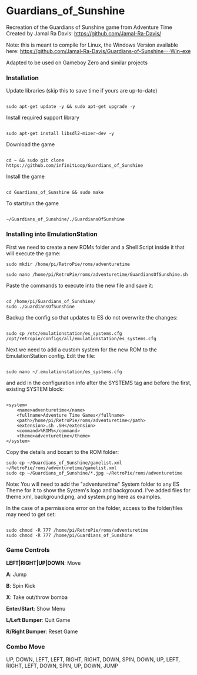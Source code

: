 # Guardians_of_Sunshine
Recreation of the Guardians of Sunshine game from Adventure Time
Created by Jamal Ra Davis: https://github.com/Jamal-Ra-Davis/

Note: this is meant to compile for Linux, the Windows Version available here:
https://github.com/Jamal-Ra-Davis/Guardians-of-Sunshine---Win-exe

Adapted to be used on Gameboy Zero and similar projects


### Installation

Update libraries (skip this to save time if yours are up-to-date)
```

sudo apt-get update -y && sudo apt-get upgrade -y

```

Install required support library
```

sudo apt-get install libsdl2-mixer-dev -y

```

Download the game
```

cd ~ && sudo git clone https://github.com/infinitLoop/Guardians_of_Sunshine

```

Install the game
```

cd Guardians_of_Sunshine && sudo make

```

To start/run the game
```

~/Guardians_of_Sunshine/./GuardiansOfSunshine

```

### Installing into EmulationStation

First we need to create a new ROMs folder and a Shell Script inside it that will execute the game:
```
sudo mkdir /home/pi/RetroPie/roms/adventuretime

sudo nano /home/pi/RetroPie/roms/adventuretime/GuardiansOfSunshine.sh

```
Paste the commands to execute into the new file and save it:
```

cd /home/pi/Guardians_of_Sunshine/
sudo ./GuardiansOfSunshine

```

Backup the config so that updates to ES do not overwrite the changes:
```

sudo cp /etc/emulationstation/es_systems.cfg /opt/retropie/configs/all/emulationstation/es_systems.cfg

```

Next we need to add a custom system for the new ROM to the EmulationStation config.
Edit the file:
```

sudo nano ~/.emulationstation/es_systems.cfg

```
and add in the configuration info after the SYSTEMS tag and before the first, existing SYSTEM block:
```

<system>
    <name>adventuretime</name>
    <fullname>Adventure Time Games</fullname>
    <path>/home/pi/RetroPie/roms/adventuretime</path>
    <extension>.sh .SH</extension>
    <command>%ROM%</command>
    <theme>adventuretime</theme>
</system>

```

Copy the details and boxart to the ROM folder:
```
sudo cp ~/Guardians_of_Sunshine/gamelist.xml ~/RetroPie/roms/adventuretime/gamelist.xml
sudo cp ~/Guardians_of_Sunshine/*.jpg ~/RetroPie/roms/adventuretime
```

Note: You will need to add the "adventuretime" System folder to any ES Theme for it to show the System's logo and background.  I've added files for theme.xml, background.png, and system.png here as examples.

In the case of a permissions error on the folder, access to the folder/files may need to get set:
```

sudo chmod -R 777 /home/pi/RetroPie/roms/adventuretime
sudo chmod -R 777 /home/pi/Guardians_of_Sunshine

```


### Game Controls

<b>LEFT|RIGHT|UP|DOWN</b>: Move

<b>A</b>: Jump

<b>B</b>: Spin Kick

<b>X</b>: Take out/throw bomba

<b>Enter/Start</b>: Show Menu

<b>L/Left Bumper</b>: Quit Game

<b>R/Right Bumper</b>: Reset Game

### Combo Move

UP, DOWN, LEFT, LEFT, RIGHT, RIGHT, DOWN, SPIN, DOWN, UP, LEFT, RIGHT, LEFT, DOWN, SPIN, UP, DOWN, JUMP
